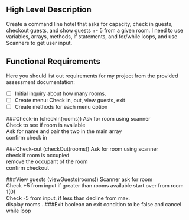 
## High Level Description
Create a command line hotel that asks for capacity, check in guests, checkout guests, and show guests +- 5 from a given room.
I need to use variables, arrays, methods, if statements, and for/while loops, and use Scanners to get user input.

## Functional Requirements
Here you should list out requirements for my project from the provided assessment documentation:
* [ ] Initial inquiry about how many rooms.
* [ ] Create menu: Check in, out, view guests, exit
* [ ] Create methods for each menu option

###Check-in (checkIn(rooms))
Ask for room using scanner\
Check to see if room is available\
Ask for name and pair the two in the main array\
confirm check in

###Check-out (checkOut(rooms))
Ask for room using scanner\
check if room is occupied\
remove the occupant of the room\
confirm checkout

###View guests (viewGuests(rooms))
Scanner ask for room\
Check +5 from input if greater than rooms available start over from room 1(0)\
Check -5 from input, if less than decline from max.\
display rooms
.
###Exit
boolean an exit condition to be false and cancel while loop
